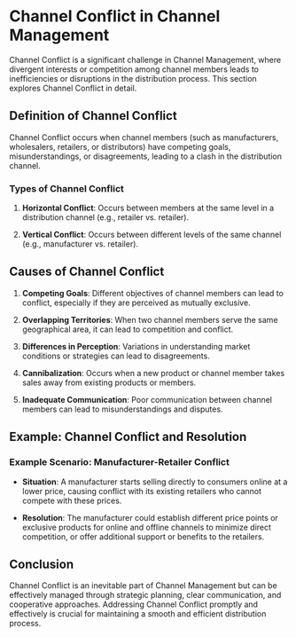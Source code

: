 
# Channel Conflict in Channel Management

Channel Conflict is a significant challenge in Channel Management, where divergent interests or competition among channel members leads to inefficiencies or disruptions in the distribution process. This section explores Channel Conflict in detail.

## Definition of Channel Conflict

Channel Conflict occurs when channel members (such as manufacturers, wholesalers, retailers, or distributors) have competing goals, misunderstandings, or disagreements, leading to a clash in the distribution channel.

### Types of Channel Conflict

1. **Horizontal Conflict**: Occurs between members at the same level in a distribution channel (e.g., retailer vs. retailer).

2. **Vertical Conflict**: Occurs between different levels of the same channel (e.g., manufacturer vs. retailer).

## Causes of Channel Conflict

1. **Competing Goals**: Different objectives of channel members can lead to conflict, especially if they are perceived as mutually exclusive.

2. **Overlapping Territories**: When two channel members serve the same geographical area, it can lead to competition and conflict.

3. **Differences in Perception**: Variations in understanding market conditions or strategies can lead to disagreements.

4. **Cannibalization**: Occurs when a new product or channel member takes sales away from existing products or members.

5. **Inadequate Communication**: Poor communication between channel members can lead to misunderstandings and disputes.

<!-- ## Managing Channel Conflict

1. **Clear Communication**: Establish open and regular communication channels to prevent misunderstandings.

2. **Define Roles and Territories**: Clearly define the roles, responsibilities, and territories of each channel member to avoid overlaps.

3. **Cooperative Strategies**: Encourage cooperation between channel members through joint marketing campaigns or shared rewards.

4. **Conflict Resolution Mechanisms**: Establish clear mechanisms for resolving disputes and conflicts.

5. **Regular Reviews**: Conduct regular performance reviews and adjust strategies as necessary to align with the goals of all channel members. -->

## Example: Channel Conflict and Resolution

### Example Scenario: Manufacturer-Retailer Conflict

- **Situation**: A manufacturer starts selling directly to consumers online at a lower price, causing conflict with its existing retailers who cannot compete with these prices.

- **Resolution**: The manufacturer could establish different price points or exclusive products for online and offline channels to minimize direct competition, or offer additional support or benefits to the retailers.

## Conclusion

Channel Conflict is an inevitable part of Channel Management but can be effectively managed through strategic planning, clear communication, and cooperative approaches. Addressing Channel Conflict promptly and effectively is crucial for maintaining a smooth and efficient distribution process.
    